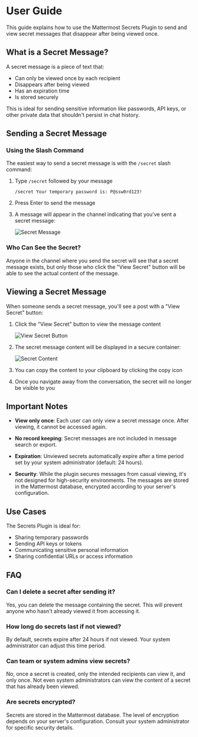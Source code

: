 # User Guide

This guide explains how to use the Mattermost Secrets Plugin to send and view secret messages that disappear after being viewed once.

## What is a Secret Message?

A secret message is a piece of text that:

- Can only be viewed once by each recipient
- Disappears after being viewed
- Has an expiration time
- Is stored securely

This is ideal for sending sensitive information like passwords, API keys, or other private data that shouldn't persist in chat history.

## Sending a Secret Message

### Using the Slash Command

The easiest way to send a secret message is with the `/secret` slash command:

1. Type `/secret` followed by your message
   ```
   /secret Your temporary password is: P@ssw0rd123!
   ```

2. Press Enter to send the message

3. A message will appear in the channel indicating that you've sent a secret message:

   ![Secret Message](../assets/secret_message_sent.png)

### Who Can See the Secret?

Anyone in the channel where you send the secret will see that a secret message exists, but only those who click the "View Secret" button will be able to see the actual content of the message.

## Viewing a Secret Message

When someone sends a secret message, you'll see a post with a "View Secret" button:

1. Click the "View Secret" button to view the message content

   ![View Secret Button](../assets/view_secret_button.png)

2. The secret message content will be displayed in a secure container:

   ![Secret Content](../assets/secret_content.png)

3. You can copy the content to your clipboard by clicking the copy icon

4. Once you navigate away from the conversation, the secret will no longer be visible to you

## Important Notes

- **View only once**: Each user can only view a secret message once. After viewing, it cannot be accessed again.

- **No record keeping**: Secret messages are not included in message search or export.

- **Expiration**: Unviewed secrets automatically expire after a time period set by your system administrator (default: 24 hours).

- **Security**: While the plugin secures messages from casual viewing, it's not designed for high-security environments. The messages are stored in the Mattermost database, encrypted according to your server's configuration.

## Use Cases

The Secrets Plugin is ideal for:

- Sharing temporary passwords
- Sending API keys or tokens
- Communicating sensitive personal information
- Sharing confidential URLs or access information

## FAQ

### Can I delete a secret after sending it?

Yes, you can delete the message containing the secret. This will prevent anyone who hasn't already viewed it from accessing it.

### How long do secrets last if not viewed?

By default, secrets expire after 24 hours if not viewed. Your system administrator can adjust this time period.

### Can team or system admins view secrets?

No, once a secret is created, only the intended recipients can view it, and only once. Not even system administrators can view the content of a secret that has already been viewed.

### Are secrets encrypted?

Secrets are stored in the Mattermost database. The level of encryption depends on your server's configuration. Consult your system administrator for specific security details. 